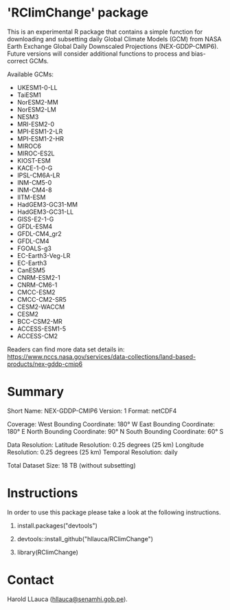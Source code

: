 'RClimChange' package
========================

This is an experimental R package that contains a simple function for downloading and subsetting daily Global Climate Models (GCM) from NASA Earth Exchange Global Daily Downscaled Projections (NEX-GDDP-CMIP6). Future versions will consider additional functions to process and bias-correct GCMs.

Available GCMs:
- UKESM1-0-LL
- TaiESM1
- NorESM2-MM
- NorESM2-LM
- NESM3
- MRI-ESM2-0
- MPI-ESM1-2-LR
- MPI-ESM1-2-HR
- MIROC6
- MIROC-ES2L
- KIOST-ESM
- KACE-1-0-G
- IPSL-CM6A-LR
- INM-CM5-0
- INM-CM4-8
- IITM-ESM
- HadGEM3-GC31-MM
- HadGEM3-GC31-LL
- GISS-E2-1-G
- GFDL-ESM4
- GFDL-CM4_gr2
- GFDL-CM4
- FGOALS-g3
- EC-Earth3-Veg-LR
- EC-Earth3
- CanESM5
- CNRM-ESM2-1
- CNRM-CM6-1
- CMCC-ESM2
- CMCC-CM2-SR5
- CESM2-WACCM
- CESM2
- BCC-CSM2-MR
- ACCESS-ESM1-5
- ACCESS-CM2

Readers can find more data set details in: https://www.nccs.nasa.gov/services/data-collections/land-based-products/nex-gddp-cmip6


Summary
=======
Short Name: NEX-GDDP-CMIP6
Version: 1
Format: netCDF4

Coverage:
West Bounding Coordinate: 180° W
East Bounding Coordinate: 180° E
North Bounding Coordinate: 90° N
South Bounding Coordinate: 60° S

Data Resolution:
Latitude Resolution: 0.25 degrees (25 km)
Longitude Resolution: 0.25 degrees (25 km)
Temporal Resolution: daily

Total Dataset Size: 18 TB (without subsetting)


Instructions
============
In order to use this package please take a look at the following instructions.

1. install.packages("devtools")

2. devtools::install_github("hllauca/RClimChange")

3. library(RClimChange)


Contact
========
Harold LLauca (hllauca@senamhi.gob.pe).
